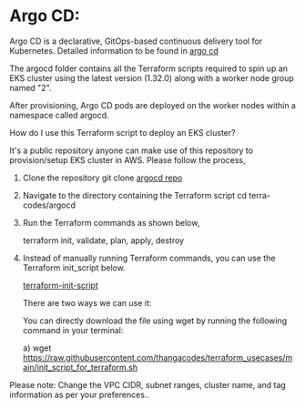 # Argo CD:

Argo CD is a declarative, GitOps-based continuous delivery tool for Kubernetes. Detailed information to be found in [argo cd](https://argo-cd.readthedocs.io/en/stable/)

The argocd folder contains all the Terraform scripts required to spin up an EKS cluster using the latest version (1.32.0) along with a worker node group named "2". 

After provisioning, Argo CD pods are deployed on the worker nodes within a namespace called argocd.

How do I use this Terraform script to deploy an EKS cluster?

It's a public repository anyone can make use of this repository to provision/setup EKS cluster in AWS. Please follow the process,

1) Clone the repository
   git clone [argocd repo](https://github.com/thangacodes/GitHubActions-repo.git)

2) Navigate to the directory containing the Terraform script
   cd terra-codes/argocd

3) Run the Terraform commands as shown below,

   terraform init, validate, plan, apply, destroy

4) Instead of manually running Terraform commands, you can use the Terraform init_script below.

   [terraform-init-script](https://github.com/thangacodes/terraform_usecases/blob/main/init_script_for_terraform.sh)

   There are two ways we can use it:

   You can directly download the file using wget by running the following command in your terminal:

   a) wget https://raw.githubusercontent.com/thangacodes/terraform_usecases/main/init_script_for_terraform.sh


Please note: Change the VPC CIDR, subnet ranges, cluster name, and tag information as per your preferences..
   
   
